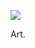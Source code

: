 ![](https://db-feed.s3.amazonaws.com/legacy/Screen_Shot_2019_08_06_at_3_59_20_PM-1565121608372.png)

Art.
